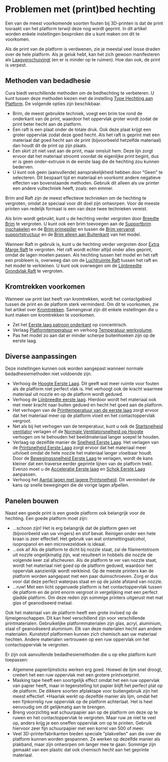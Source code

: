 Problemen met (print)bed hechting
====
Een van de meest voorkomende soorten fouten bij 3D-printen is dat de print losraakt van het platform terwijl deze nog wordt geprint. In dit artikel worden enkele instellingen besproken die u kunt maken om dit te voorkomen.

Als de print van de platform is verdwenen, zie je meestal veel losse draden over de hele platform. Als je geluk hebt, kan het zich gewoon manifesteren als [Laagverschuivingt](layer_shift.md) (en er is minder op te ruimen). Hoe dan ook, de print is verpest.

Methoden van bedadhesie
----
Cura biedt verschillende methoden om de bedhechting te verbeteren. U kunt tussen deze methoden kiezen met de instelling [Type Hechting aan Platform](../platform_adhesion/adhesion_type.md). De volgende opties zijn beschikbaar.
* Brim, de meest gebruikte techniek, voegt een brim toe rond de onderkant van de print, waardoor het oppervlak groter wordt zodat de print beter hecht aan de platform.
* Een raft is een plaat onder de totale druk. Ook deze plaat krijgt een groter oppervlak zodat deze goed hecht. Als het raft is geprint met een materiaal dat goed hecht aan de print (bijvoorbeeld hetzelfde materiaal) dan houdt dit de print op zijn plaats.
* Een skirt zit niet vast aan de print, maar omsluit hem. Deze lijn zorgt ervoor dat het materiaal stroomt voordat de eigenlijke print begint, dus er is geen onder-extrusie in de eerste laag die de hechting zou kunnen bederven.
* U kunt ook geen (aanvullende) aansprakelijkheid hebben door "Geen" te selecteren. Dit bespaart tijd en materiaal en voorkomt andere negatieve effecten van bovenstaande methoden. Gebruik dit alleen als uw printer een andere vultechniek heeft, zoals: een emmer.

Brim and Raft zijn de meest effectieve technieken om de hechting te vergroten, omdat ze speciaal voor dit doel zijn ontworpen. Voor de meeste printen van redelijk formaat is een van deze twee technieken vereist.

Als brim wordt gebruikt, kunt u de hechting verder vergroten door [Breedte Brim](../platform_adhesion/brim_width.md) te vergroten. U kunt ook een brim toevoegen aan de [Supportbrim inschakelen](../support/support_brim_enable.md) en de [Brim primepijler](../dual/prime_tower_brim_enable.md) en tussen de [Brim vervangt supportstructuur](../platform_adhesion/brim_replaces_support.md) en de [Brim alleen aan Buitenkant](../platform_adhesion/brim_outside_only.md) van het model.

Wanneer Raft in gebruik is, kunt u de hechting verder vergroten door [Extra Marge Raft](../platform_adhesion/raft_margin.md) te vergroten. Het raft wordt echter altijd onder alles geprint, omdat de lagen moeten passen. Als hechting tussen het model en het raft een probleem is, overweeg dan om de [Luchtruimte Raft](../platform_adhesion/raft_airgap.md) tussen het raft en het model te verkleinen. U kunt ook overwegen om de [Lijnbreedte Grondvlak Raft](../platform_adhesion/raft_base_line_width.md) te vergroten.

Kromtrekken voorkomen
----
Wanneer uw print last heeft van kromtrekken, wordt het contactgebied tussen de print en de platform sterk verminderd. Om dit te voorkomen, zie het artikel over [Kromtrekken](warping.md). Samengevat zijn dit enkele instellingen die u kunt maken om kromtrekken te voorkomen.
* Zet het [Eerste laag patroon onderkant](../top_bottom/top_bottom_pattern_0.md) op concentrisch.
* Verlaag [Platformtemperatuur](../materiaal/materiaal_bed_temperatuur.md) en verhoog [Temperatuur werkvolume](../materiaal/bouwvolume_temperatuur.md).
* Pas het model zo aan dat er minder scherpe buitenhoeken zijn op de eerste laag.

Diverse aanpassingen
----
Deze instellingen kunnen ook worden aangepast wanneer normale bedadhesiemethoden niet voldoende zijn.
* Verhoog de [Hoogte Eerste Laag](../resolution/layer_height_0.md). Dit geeft wat meer ruimte voor fouten als de platform niet perfect vlak is. Het verhoogt ook de kracht waarmee materiaal uit nozzle en op de platform wordt geduwd.
* Verhoog de [Lijnbreedte eerste laag](../resolution/initial_layer_line_width_factor.md). Hierdoor wordt het materiaal ook met meer kracht naar buiten geduwd en hecht het goed aan de platform.
* Het verhogen van de [Printtemperatuur van de eerste laag](../material/material_print_temperature_layer_0.md) zorgt ervoor dat het materiaal meer op de platform vloeit en het contactoppervlak vergroot.
* Net als bij het verhogen van de temperatuur, kunt u ook de [Startsnelheid ventilator](../cooling/cool_fan_speed_0.md) verlagen of de [Normale Ventilatorsnelheid op Hoogte](../cooling/cool_fan_full_at_height.md) verhogen om te behouden het beeldmateriaal langer soepel te houden.
* Verlaag op dezelfde manier de [Snelheid Eerste Laag](../speed/speed_layer_0.md). Het verlagen van de [Printsnelheid Eerste Laag](../speed/speed_print_layer_0.md) zorgt ervoor dat het materiaal meer uitvloeit omdat de hete nozzle het materiaal langer vloeibaar houdt. Door de [Bewegingssnelheid Eerste Laag](../speed/speed_travel_layer_0.md) te verlagen, wordt de kans kleiner dat een traverse eerder geprinte lijnen van de platform trekt. Evenzo moet u de [Acceleratie Eerste laag](../speed/acceleration_layer_0.md) en [Schok Eerste Laag](../speed/jerk_layer_0.md) aanpassen.
* Verhoog het [Aantal lagen met lagere Printsnelheid](../speed/speed_slowdown_layers.md). Dit vermindert de kans op snelle bewegingen die de vorige lagen afpellen.

Panelen bouwen
----
Naast een goede print is een goede platform ook belangrijk voor de hechting. Een goede platform moet zijn:
* ...schoon zijn! Het is erg belangrijk dat de platform geen vet (bijvoorbeeld van uw vingers) en stof bevat. Reinigen onder een hete kraan is zeer effectief. Het gebruik van wat ontsmettingsalcohol, isopropanol en een microvezeldoek is ideaal.
* ...ook al! Als de platform te dicht bij nozzle staat, zal de filamentstroom uit nozzle ongelijkmatig zijn, wat resulteert in hobbels die nozzle de volgende keer zal afscheuren. Als de platform te ver van nozzle staat, wordt het materiaal niet goed op de platform geduwd, waardoor het oppervlak aanzienlijk wordt verkleind. Op de meeste printers kan de platform worden aangepast met een paar duimschroeven. Zorg er dus voor dat deze perfect waterpas staat en op de juiste afstand van nozzle.
* ...ruw! Met een licht opgeruwde platform is het contactoppervlak tussen de platform en de print enorm vergroot in vergelijking met een perfect gladde platform. Om deze reden zijn sommige printers uitgerust met mat glas of geanodiseerd metaal.

Ook het materiaal van de platform heeft een grote invloed op de lijmeigenschappen. Dit kan heel verschillend zijn voor verschillende printmaterialen. Gebruikelijke platformmaterialen zijn glas, acryl, aluminium, staal of geanodiseerd aluminium. Elk van deze materialen hecht aan andere materialen. Kunststof platformen kunnen zich chemisch aan uw materiaal hechten. Andere materialen vertrouwen op een ruw oppervlak om het contactoppervlak te vergroten.

Er zijn ook aanvullende bedadhesiemethoden die u op elke platform kunt toepassen:
* Algemene papierlijmsticks werken erg goed. Hoewel de lijm snel droogt, creëert het een ruw oppervlak met een grotere printvoetprint.
* Masking tape heeft een soortgelijk effect omdat het een ruw oppervlak van papier heeft, maar in tegenstelling tot papier blijft het perfect plat op de platform. De dikkere soorten afplaktape voor buitengebruik zijn het meest effectief.
*Haarlak werkt op dezelfde manier als lijm, omdat het een fijnkorrelig ruw oppervlak op de platform achterlaat. Het is heel eenvoudig om dit gelijkmatig aan te brengen.
* Breng voorzichtig wat schuurpapier aan op de platform om deze op te ruwen en het contactoppervlak te vergroten. Maar ruw ze niet te veel op, anders krijg je een oneffen oppervlak om op te printen. Gebruik hiervoor zeer fijn schuurpapier met een korrel van 500 of meer.
* Veel 3D-printerfabrikanten bieden speciale "plakvellen" aan die over de platform kunnen worden gespannen. Ze werken op dezelfde manier als plakband, maar zijn ontworpen om langer mee te gaan. Sommige zijn gemaakt van een plastic dat ook chemisch hecht aan het geprinte materiaal.